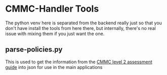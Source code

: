 # CMMC-Handler Tools

The python venv here is separated from the backend really just so that you don't have install the tools from here there, but internally, there's no real issue with mixing them if you just want the one.

## parse-policies.py

This is used to get the information from the [CMMC level 2 assessment guide](https://dodcio.defense.gov/Portals/0/Documents/CMMC/AG_Level2_MasterV2.0_FINAL_202112016_508.pdf) into json for use in the main applications
